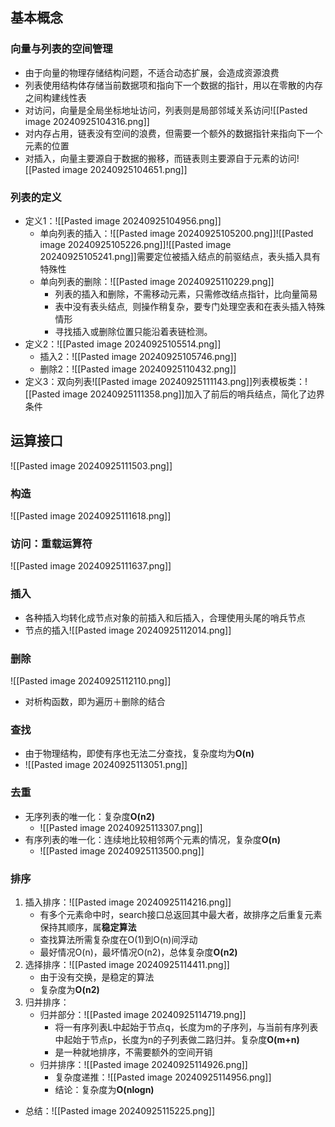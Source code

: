 ## 基本概念

### 向量与列表的空间管理

- 由于向量的物理存储结构问题，不适合动态扩展，会造成资源浪费
- 列表使用结构体存储当前数据项和指向下一个数据的指针，用以在零散的内存之间构建线性表
- 对访问，向量是全局坐标地址访问，列表则是局部邻域关系访问![[Pasted image 20240925104316.png]]
- 对内存占用，链表没有空间的浪费，但需要一个额外的数据指针来指向下一个元素的位置
- 对插入，向量主要源自于数据的搬移，而链表则主要源自于元素的访问![[Pasted image 20240925104651.png]]
### 列表的定义

- 定义1：![[Pasted image 20240925104956.png]]
	- 单向列表的插入：![[Pasted image 20240925105200.png]]![[Pasted image 20240925105226.png]]![[Pasted image 20240925105241.png]]需要定位被插入结点的前驱结点，表头插入具有特殊性
	- 单向列表的删除：![[Pasted image 20240925110229.png]]
		- 列表的插入和删除，不需移动元素，只需修改结点指针，比向量简易
		- 表中没有表头结点,  则操作稍复杂，要专门处理空表和在表头插入特殊情形
		- 寻找插入或删除位置只能沿着表链检测。
- 定义2：![[Pasted image 20240925105514.png]]
	- 插入2：![[Pasted image 20240925105746.png]]
	- 删除2：![[Pasted image 20240925110432.png]]
- 定义3：双向列表![[Pasted image 20240925111143.png]]列表模板类：![[Pasted image 20240925111358.png]]加入了前后的哨兵结点，简化了边界条件
## 运算接口
![[Pasted image 20240925111503.png]]
### 构造
![[Pasted image 20240925111618.png]]
### 访问：重载运算符
![[Pasted image 20240925111637.png]]
### 插入
- 各种插入均转化成节点对象的前插入和后插入，合理使用头尾的哨兵节点
- 节点的插入![[Pasted image 20240925112014.png]]
### 删除
![[Pasted image 20240925112110.png]]
- 对析构函数，即为遍历＋删除的结合
### 查找
- 由于物理结构，即使有序也无法二分查找，复杂度均为**O(n)**
- ![[Pasted image 20240925113051.png]]
### 去重
- 无序列表的唯一化：复杂度**O(n2)**
	- ![[Pasted image 20240925113307.png]]
- 有序列表的唯一化：连续地比较相邻两个元素的情况，复杂度**O(n)**
	- ![[Pasted image 20240925113500.png]]
### 排序
1. 插入排序：![[Pasted image 20240925114216.png]]
	-  有多个元素命中时，search接口总返回其中最大者，故排序之后重复元素保持其顺序，属**稳定算法**
	- 查找算法所需复杂度在O(1)到O(n)间浮动
	- 最好情况O(n)，最坏情况O(n2)，总体复杂度**O(n2)**
2. 选择排序：![[Pasted image 20240925114411.png]]
	- 由于没有交换，是稳定的算法
	- 复杂度为**O(n2)**
3. 归并排序：
	- 归并部分：![[Pasted image 20240925114719.png]]
		- 将一有序列表L中起始于节点q，长度为m的子序列，与当前有序列表中起始于节点p，长度为n的子列表做二路归并。复杂度**O(m+n)**
		- 是一种就地排序，不需要额外的空间开销
	- 归并排序：![[Pasted image 20240925114926.png]]
		- 复杂度递推：![[Pasted image 20240925114956.png]]
		- 结论：复杂度为**O(nlogn)** 
- 总结：![[Pasted image 20240925115225.png]]

